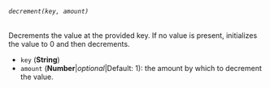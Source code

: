 ###### `decrement(key, amount)`

Decrements the value at the provided key. If no value is present, initializes the value to 0 and then decrements.

* `key` (**String**)
* `amount` (**Number**|_optional_|Default: 1): the amount by which to decrement the value.

